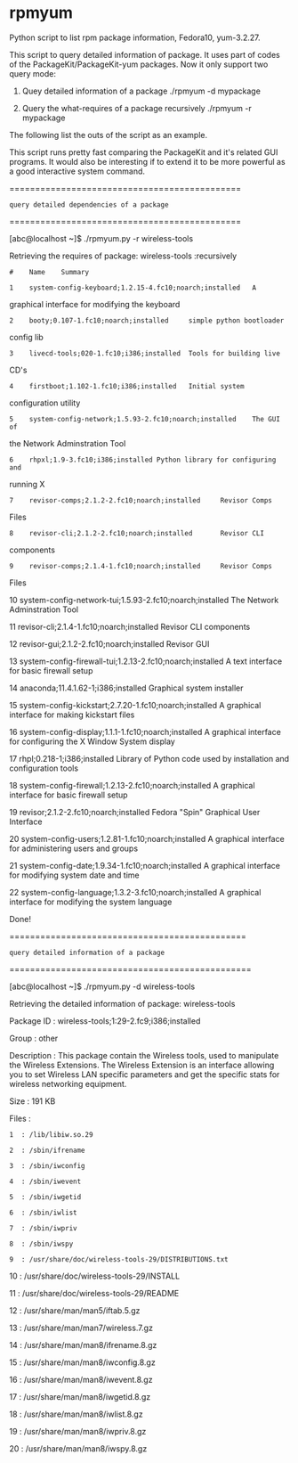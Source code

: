 # rpmyum
Python script to list rpm package information, Fedora10, yum-3.2.27.

This script to query detailed information of
 package. It uses part of codes of the PackageKit/PackageKit-yum packages.
 Now it only support two query mode:


 1. Quey detailed information of a package
 ./rpmyum -d mypackage

 2. Query the what-requires of a package recursively
 ./rpmyum -r mypackage


 The following list the outs of the script as an example.

 This script runs pretty fast comparing the PackageKit and it's related GUI
 programs. It would also be interesting if to extend it to be more powerful
 as a good interactive system command.


 =============================================
 
    query detailed dependencies of a package
 
 =============================================

 [abc@localhost ~]$ ./rpmyum.py -r wireless-tools

 Retrieving the requires of package: wireless-tools :recursively

    #    Name    Summary

    1    system-config-keyboard;1.2.15-4.fc10;noarch;installed   A
 graphical interface for modifying the keyboard

    2    booty;0.107-1.fc10;noarch;installed     simple python bootloader
 config lib

    3    livecd-tools;020-1.fc10;i386;installed  Tools for building live
 CD's

    4    firstboot;1.102-1.fc10;i386;installed   Initial system
 configuration utility

    5    system-config-network;1.5.93-2.fc10;noarch;installed    The GUI of
 the Network Adminstration Tool

    6    rhpxl;1.9-3.fc10;i386;installed Python library for configuring and
 running X

    7    revisor-comps;2.1.2-2.fc10;noarch;installed     Revisor Comps
 Files

    8    revisor-cli;2.1.2-2.fc10;noarch;installed       Revisor CLI
 components

    9    revisor-comps;2.1.4-1.fc10;noarch;installed     Revisor Comps
 Files

   10    system-config-network-tui;1.5.93-2.fc10;noarch;installed
 The Network Adminstration Tool

   11    revisor-cli;2.1.4-1.fc10;noarch;installed       Revisor CLI
 components

   12    revisor-gui;2.1.2-2.fc10;noarch;installed       Revisor GUI

   13    system-config-firewall-tui;1.2.13-2.fc10;noarch;installed       A
 text interface for basic firewall setup

   14    anaconda;11.4.1.62-1;i386;installed     Graphical system installer

   15    system-config-kickstart;2.7.20-1.fc10;noarch;installed  A
 graphical interface for making kickstart files

   16    system-config-display;1.1.1-1.fc10;noarch;installed     A
 graphical interface for configuring the X Window System display

   17    rhpl;0.218-1;i386;installed     Library of Python code used by
 installation and configuration tools

   18    system-config-firewall;1.2.13-2.fc10;noarch;installed   A
 graphical interface for basic firewall setup

   19    revisor;2.1.2-2.fc10;noarch;installed   Fedora "Spin" Graphical
 User Interface

   20    system-config-users;1.2.81-1.fc10;noarch;installed      A
 graphical interface for administering users and groups

   21    system-config-date;1.9.34-1.fc10;noarch;installed       A
 graphical interface for modifying system date and time

   22    system-config-language;1.3.2-3.fc10;noarch;installed    A
 graphical interface for modifying the system language

  Done!


 ==============================================
 
    query detailed information of a package
 
 ===============================================


 [abc@localhost ~]$ ./rpmyum.py -d wireless-tools

 Retrieving the detailed information of package: wireless-tools

 Package ID  :  wireless-tools;1:29-2.fc9;i386;installed

 Group       :  other

 Description :  This package contain the Wireless tools, used to manipulate
 the Wireless Extensions. The Wireless Extension is an interface allowing
 you to set Wireless LAN specific parameters and get the specific stats for
 wireless networking equipment.

 Size        :  191  KB

 Files       :

    1  : /lib/libiw.so.29

    2  : /sbin/ifrename

    3  : /sbin/iwconfig

    4  : /sbin/iwevent

    5  : /sbin/iwgetid

    6  : /sbin/iwlist

    7  : /sbin/iwpriv

    8  : /sbin/iwspy

    9  : /usr/share/doc/wireless-tools-29/DISTRIBUTIONS.txt

   10  : /usr/share/doc/wireless-tools-29/INSTALL

   11  : /usr/share/doc/wireless-tools-29/README

   12  : /usr/share/man/man5/iftab.5.gz

   13  : /usr/share/man/man7/wireless.7.gz

   14  : /usr/share/man/man8/ifrename.8.gz

   15  : /usr/share/man/man8/iwconfig.8.gz

   16  : /usr/share/man/man8/iwevent.8.gz

   17  : /usr/share/man/man8/iwgetid.8.gz

   18  : /usr/share/man/man8/iwlist.8.gz

   19  : /usr/share/man/man8/iwpriv.8.gz

   20  : /usr/share/man/man8/iwspy.8.gz
